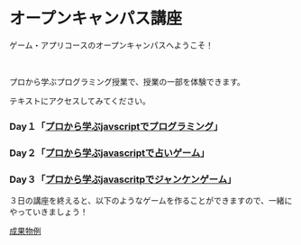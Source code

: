 <script>
(() => {
    // 不要なバナー & フッター削除
    let bannerTags = document.getElementById("banner");
    bannerTags.remove();
    setTimeout(() =>{
        let footerTags = document.getElementsByTagName("footer");
        footerTags[0].remove();

        let h2Tag = document.getElementsByClassName("tag-h2");
        if(h2Tag){
            let tags_count = h2Tag.length
            for(let i=0;i<tags_count;i++){
                h2Tag[0].remove();
            }
        }
    }, 300);
    // ヘッダー非表示
    let headers = document.getElementsByTagName("header");
    headers[0].classList.add('d-none');

})();
</script>


# オープンキャンパス講座

ゲーム・アプリコースのオープンキャンパスへようこそ！

<br/>

プロから学ぶプログラミング授業で、授業の一部を体験できます。

テキストにアクセスしてみてください。

### Day１「<a href="oc1.html" target="_blank">プロから学ぶjavscriptでプログラミング</a>」

### Day２「<a href="oc2.html" target="_blank">プロから学ぶjavascriptで占いゲーム</a>」

### Day３「<a href="oc3.html" target="_blank">プロから学ぶjavascritpでジャンケンゲーム</a>」


３日の講座を終えると、以下のようなゲームを作ることができますので、一緒にやっていきましょう！

<a href="janken.html" target="_blank">成果物例</a>


<script>
(()=>{
    var hd = document.getElementsByTagName('header')
    hd[0].remove();
})();
</script>
<script src="https://code.jquery.com/jquery-3.3.1.slim.min.js" integrity="sha384-q8i/X+965DzO0rT7abK41JStQIAqVgRVzpbzo5smXKp4YfRvH+8abtTE1Pi6jizo" crossorigin="anonymous"></script>
<script src="https://cdnjs.cloudflare.com/ajax/libs/popper.js/1.14.7/umd/popper.min.js" integrity="sha384-UO2eT0CpHqdSJQ6hJty5KVphtPhzWj9WO1clHTMGa3JDZwrnQq4sF86dIHNDz0W1" crossorigin="anonymous"></script>
<script src="https://stackpath.bootstrapcdn.com/bootstrap/4.3.1/js/bootstrap.min.js" integrity="sha384-JjSmVgyd0p3pXB1rRibZUAYoIIy6OrQ6VrjIEaFf/nJGzIxFDsf4x0xIM+B07jRM" crossorigin="anonymous"></script>

